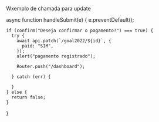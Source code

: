 Wxemplo de chamada para update

async function handleSubmit(e) {
e.preventDefault();

    if (confirm("Deseja confirmar o pagamento?") === true) {
      try {
        await api.patch(`/goal2022/${id}`, {
          paid: "SIM",
        });
        alert("pagamento registrado");

        Router.push("/dashboard");

      } catch (err) {

      }
    } else {
      return false;
    }
}
